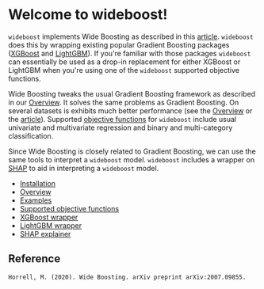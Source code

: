 # Welcome to wideboost!

`wideboost` implements Wide Boosting as described in this [article](https://arxiv.org/abs/2007.09855). `wideboost` does this by wrapping existing popular Gradient Boosting packages ([XGBoost](https://xgboost.readthedocs.io/) and [LightGBM](https://lightgbm.readthedocs.io/)). If you're familiar with those packages `wideboost` can essentially be used as a drop-in replacement for either XGBoost or LightGBM when you're using one of the `wideboost` supported objective functions.

Wide Boosting tweaks the usual Gradient Boosting framework as described in our [Overview](overview.md). It solves the same problems as Gradient Boosting. On several datasets is exhibits much better performance (see the [Overview](overview.md) or the [article](https://arxiv.org/abs/2007.09855)). Supported [objective functions](objectives.md) for `wideboost` include usual univariate and multivariate regression and binary and multi-category classification.

Since Wide Boosting is closely related to Gradient Boosting, we can use the same tools to interpret a `wideboost` model. `wideboost` includes a wrapper on [SHAP](https://github.com/slundberg/shap) to aid in interpreting a `wideboost` model.

* [Installation](installation.md)
* [Overview](overview.md)
* [Examples](examples.md)
* [Supported objective functions](objectives.md)
* [XGBoost wrapper](wrapper_xgboost.md)
* [LightGBM wrapper](wrapper_lightgbm.md)
* [SHAP explainer](shap_explainer.md)

## Reference

```
Horrell, M. (2020). Wide Boosting. arXiv preprint arXiv:2007.09855.
```

